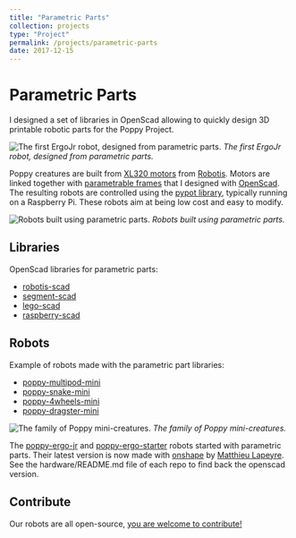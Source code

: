 ```yaml
---
title: "Parametric Parts"
collection: projects
type: "Project"
permalink: /projects/parametric-parts
date: 2017-12-15
---
```


# Parametric Parts

I designed a set of libraries in OpenScad allowing to quickly design 3D printable robotic parts for the Poppy Project.

![The first ErgoJr robot, designed from parametric parts.](https://jgrizou.com/wp-content/uploads/2022/11/poppy_ergojr_jumping.gif)
*The first ErgoJr robot, designed from parametric parts.*

Poppy creatures are built from [XL320 motors](http://support.robotis.com/en/product/dynamixel/xl-series/xl-320.htm) from [Robotis](http://en.robotis.com/). Motors are linked together with [parametrable frames](https://github.com/jgrizou/robotis-scad) that I designed with [OpenScad](http://www.openscad.org/). The resulting robots are controlled using the [pypot library](https://github.com/poppy-project/pypot), typically running on a Raspberry Pi. These robots aim at being low cost and easy to modify.

![Robots built using parametric parts.](https://jgrizou.com/wp-content/uploads/2022/11/ergojr_variation-768x576.jpg)
*Robots built using parametric parts.*

## Libraries

OpenScad libraries for parametric parts:

- [robotis-scad](https://github.com/jgrizou/robotis-scad)
- [segment-scad](https://github.com/jgrizou/segment-scad)
- [lego-scad](https://github.com/jgrizou/lego-scad)
- [raspberry-scad](https://github.com/jgrizou/raspberry-scad)

## Robots

Example of robots made with the parametric part libraries:

- [poppy-multipod-mini](https://github.com/poppy-project/poppy-multipod-mini)
- [poppy-snake-mini](https://github.com/poppy-project/poppy-snake-mini)
- [poppy-4wheels-mini](https://github.com/poppy-project/poppy-4wheels-mini)
- [poppy-dragster-mini](https://github.com/poppy-project/poppy-dragster-mini)

![The family of Poppy mini-creatures.](https://jgrizou.com/wp-content/uploads/2022/11/poppy_mini_familly-768x694.png)
*The family of Poppy mini-creatures.*

The [poppy-ergo-jr](https://github.com/poppy-project/poppy-ergo-jr) and [poppy-ergo-starter](https://github.com/poppy-project/poppy-ergo-starter) robots started with parametric parts. Their latest version is now made with [onshape](https://www.onshape.com/) by [Matthieu Lapeyre](https://github.com/matthieu-lapeyre). See the hardware/README.md file of each repo to find back the openscad version.

## Contribute

Our robots are all open-source, [you are welcome to contribute!](https://forum.poppy-project.org/t/cfc-extending-the-poppy-mini-family-we-need-your-help/1346)
